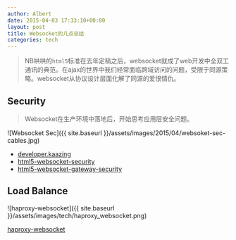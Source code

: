 ```yaml
---
author: Albert
date: 2015-04-03 17:33:10+00:00
layout: post
title: Websocket的几点总结
categories: tech
---
```


> NB哄哄的`html5`标准在去年定稿之后，websocket就成了web开发中全双工通讯的典范。在ajax的世界中我们经常面临跨域访问的问题，受限于同源策略。websocket从协议设计层面化解了同源的爱恨情仇。

Security
--------

> Websocket在生产环境中落地后，开始思考应用层安全问题。

![Websocket Sec]({{ site.baseurl }}/assets/images/2015/04/websoket-sec-cables.jpg)

* [developer.kaazing](http://developer.kaazing.com/documentation/html5/3.5/security/c_sec_security.html)
* [html5-websocket-security](http://blog.kaazing.com/2012/02/28/html5-websocket-security-is-strong/)
* [html5-websocket-gateway-security](http://blog.kaazing.com/2012/02/29/kaazing-websocket-gateway-security-is-strong/)

Load Balance
------------

![haproxy-websocket]({{ site.baseurl }}/assets/images/tech/haproxy_websocket.png)

[haproxy-websocket](http://blog.haproxy.com/2012/11/07/websockets-load-balancing-with-haproxy/)

